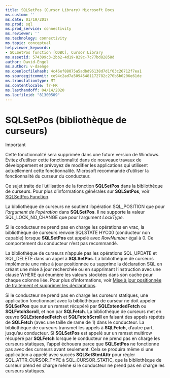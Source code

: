 ```yaml
---
title: SQLSetPos (Cursor Library) Microsoft Docs
ms.custom: ''
ms.date: 01/19/2017
ms.prod: sql
ms.prod_service: connectivity
ms.reviewer: ''
ms.technology: connectivity
ms.topic: conceptual
helpviewer_keywords:
- SQLSetPos function [ODBC], Cursor Library
ms.assetid: 574399c3-2bb2-4d19-829c-7c77bd82858d
author: David-Engel
ms.author: v-daenge
ms.openlocfilehash: 4c46ef88075a5adbd96138d7d1f03c26712f7ea1
ms.sourcegitcommit: ce94c2ad7a50945481172782c270b5b0206e61de
ms.translationtype: MT
ms.contentlocale: fr-FR
ms.lasthandoff: 04/14/2020
ms.locfileid: "81300509"
---
```

# <a name="sqlsetpos-cursor-library"></a>SQLSetPos (bibliothèque de curseurs)
> [!IMPORTANT]  
>  Cette fonctionnalité sera supprimée dans une future version de Windows. Évitez d’utiliser cette fonctionnalité dans de nouveaux travaux de développement et prévoyez de modifier les applications qui utilisent actuellement cette fonctionnalité. Microsoft recommande d’utiliser la fonctionnalité du curseur du conducteur.  
  
 Ce sujet traite de l’utilisation de la fonction **SQLSetPos** dans la bibliothèque de curseurs. Pour plus d’informations générales sur **SQLSetPos**, voir [SQLSetPos Function](../../../odbc/reference/syntax/sqlsetpos-function.md).  
  
 La bibliothèque de curseurs ne soutient l’opération SQL_POSITION que pour *l’argument de l’opération* dans **SQLSetPos**. Il ne supporte la valeur SQL_LOCK_NO_CHANGE que pour l’argument *LockType.*  
  
 Si le conducteur ne prend pas en charge les opérations en vrac, la bibliothèque de curseurs renvoie SQLSTATE HYC00 (conducteur non capable) lorsque **SQLSetPos** est appelé avec *RowNumber* égal à 0. Ce comportement du conducteur n’est pas recommandé.  
  
 La bibliothèque de curseurs n’appuie pas les opérations SQL_UPDATE et SQL_DELETE dans un appel à **SQLSetPos**. La bibliothèque de curseurs implémente une mise à jour positionnée ou supprime la déclaration SQL en créant une mise à jour recherchée ou en supprimant l’instruction avec une clause WHERE qui énumère les valeurs stockées dans son cache pour chaque colonne liée. Pour plus d’informations, voir [Mise à jour positionnée de traitement et supprimer les déclarations](../../../odbc/reference/appendixes/processing-positioned-update-and-delete-statements.md).  
  
 Si le conducteur ne prend pas en charge les curseurs statiques, une application fonctionnant avec la bibliothèque de curseur ne doit appeler **SQLSetPos** que sur un ramset récupéré par **SQLExtendedFetch** ou **SQLFetchScroll**, et non par **SQLFetch**. La bibliothèque de curseurs met en œuvre **SQLExtendedFetch** et **SQLFetchScroll** en faisant des appels répétés de **SQLFetch** (avec une taille de rame de 1) dans le conducteur. La bibliothèque de curseurs transmet les appels à **SQLFetch,** d’autre part, jusqu’au conducteur. Si **SQLSetPos** est appelé sur un ramset multirow récupéré par **SQLFetch** lorsque le conducteur ne prend pas en charge les curseurs statiques, l’appel échouera parce que **SQLSetPos** ne fonctionne pas avec des curseurs avant seulement. Cela se produira même si une application a appelé avec succès **SQLSetStmtAttr** pour régler SQL_ATTR_CURSOR_TYPE à SQL_CURSOR_STATIC, que la bibliothèque de curseur prend en charge même si le conducteur ne prend pas en charge les curseurs statiques.
